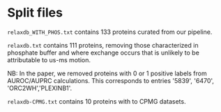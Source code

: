 # Split files

`relaxdb_WITH_PHOS.txt` contains 133 proteins curated from our pipeline.

`relaxdb.txt` contains 111 proteins, removing those characterized in phosphate buffer and where exchange occurs that is unlikely to be attributable to us-ms motion.

NB: In the paper, we removed proteins with 0 or 1 positive labels from AUROC/AUPRC calculations. This corresponds to entries '5839', '6470', 'ORC2WH','PLEXINB1'.

`relaxdb-CPMG.txt` contains 10 proteins with to CPMG datasets.
